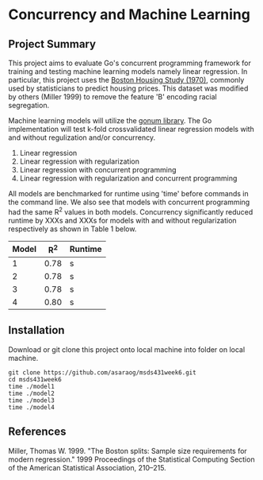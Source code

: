 # Concurrency and Machine Learning

## Project Summary

This project aims to evaluate Go's concurrent programming framework for training and testing machine learning models namely linear regression. In particular, this project uses the [Boston Housing Study (1970)](http://lib.stat.cmu.edu/datasets/boston), commonly used by statisticians to predict housing prices. This dataset was modified by others (Miller 1999) to remove the feature 'B' encoding racial segregation.

Machine learning models will utilize the [gonum library](https://pkg.go.dev/gonum.org/v1/gonum). The Go implementation will test k-fold crossvalidated linear regression models with and without regulization and/or concurrency. 

1. Linear regression
2. Linear regression with regularization
3. Linear regression with concurrent programming
4. Linear regression with regularization and concurrent programming

All models are benchmarked for runtime using 'time' before commands in the command line. We also see that models with concurrent programming had the same R<sup>2</sup> values in both models. Concurrency significantly reduced runtime by XXXs and XXXs for models with and without regularization respectively as shown in Table 1 below.

| Model  | R<sup>2</sup>   | Runtime | 
| ------ | ------- | ------- | 
| 1      |   0.78  |    s    |
| 2      |   0.78  |    s    |
| 3      |   0.78  |    s    |
| 4      |   0.80  |    s    |


## Installation

Download or git clone this project onto local machine into folder on local machine.
```
git clone https://github.com/asaraog/msds431week6.git
cd msds431week6
time ./model1
time ./model2
time ./model3
time ./model4

```

## References

Miller, Thomas W. 1999. "The Boston splits: Sample size requirements for modern regression." 1999 Proceedings of the Statistical Computing Section of the American Statistical Association, 210–215.

